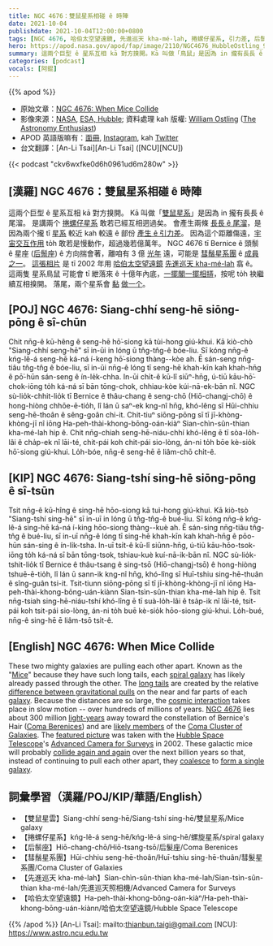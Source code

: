 ```yaml
---
title: NGC 4676：雙鼠星系相碰 ê 時陣
date: 2021-10-04
publishdate: 2021-10-04T12:00:00+0800
tags: [NGC 4676, 哈伯太空望遠鏡, 先進巡天 kha-mé-lah, 捲螺仔星系, 引力差, 后鬃座, 彗鬚星系團, 交互作用, 尾溜, 雙鼠星系]
hero: https://apod.nasa.gov/apod/fap/image/2110/NGC4676_HubbleOstling_960.jpg
summary: 這兩个巨型 ê 星系互相 kā 對方搝開。Kā 叫做「鳥鼠」是因為 in 攏有長長 ê 尾溜。是講兩个捲螺仔星系敢若已經互相迵過矣。
categories: [podcast]
vocals: [阿錕]
---
```


{{% apod %}}

- 原始文章：[NGC 4676: When Mice Collide](https://apod.nasa.gov/apod/ap211004.html)
- 影像來源：[NASA](https://www.nasa.gov/), [ESA, Hubble](https://esahubble.org/); 資料處理 kah 版權: [William Ostling](https://www.instagram.com/the_astronomy_enthusiast/) ([The Astronomy Enthusiast](https://theastroenthusiast.com/))
- APOD 英語版嘛有：[面冊](https://www.facebook.com/AstronomyPictureOfTheDay), [Instagram](https://www.instagram.com/astronomypicturesdaily/), kah [Twitter](http://twitter.com/apod/)
- 台文翻譯：[An-Li Tsai][An-Li Tsai] ([NCU][NCU])

{{< podcast "ckv6wxfke0d6h0961ud6m280w" >}}

## [漢羅] NGC 4676：雙鼠星系相碰 ê 時陣
這兩个巨型 ê 星系互相 kā 對方搝開。
Kā 叫做「[雙鼠星系][Mice]」是因為 in 攏有長長 ê 尾溜。
是講兩个 [捲螺仔星系][spiral galaxy] 敢若已經互相迵過矣。
會產生兩條 [長長 ê 尾溜][long tails]，是因為兩个攏 tī [星系][galaxy] 較近 kah 較遠 ê 部份 [產生 ê 引力差][difference between gravitational pulls]。
因為這个距離傷遠，[宇宙交互作用][cosmic interaction] to̍h 敢若是慢動作，超過幾若億萬年。
NGC 4676 tī Bernice ê 頭鬃 ê 星座 ([后鬃座][Coma Berenices]) ê 方向揣會著，離咱有 3 億 [光年][light-years] 遠，可能是 [彗鬚星系團][Coma Cluster of Galaxies] ê [成員之一][likely members]。
[這張相片][featured picture] 是 tī 2002 年用 [哈伯太空望遠鏡][Hubble Space Telescope] [先進巡天 kha-mé-lah][Advanced Camera for Surveys] 翕 ê。
這兩隻 星系鳥鼠 可能會 tī 紲落來 ê 十億年內底，[一擺閣一擺相挵][collide again and again]，按呢 to̍h 袂繼續互相搝開。
落尾，兩个星系會 [黏][coalesce] [做一个][form a single galaxy]。

## [POJ] NGC 4676: Siang-chhí seng-hē siōng-pōng ê sî-chūn
Chit nn̄g-ê kū-hêng ê seng-hē hō͘-siong kā tùi-hong giú-khui.
Kā kiò-chò "Siang-chhí seng-hē" sī in-ūi in lóng ū tn̂g-tn̂g-ê bóe-liu.
Sī kóng nn̄g-ê kńg-lê-á seng-hē ká-ná í-keng hō͘-siong thàng--kòe ah.
Ē sán-seng nn̄g-tiâu tn̂g-tn̂g ê bóe-liu, sī in-ūi nn̄g-ê lóng tī seng-hē khah-kīn kah khah-hn̄g ê pō͘-hūn sán-seng ê ín-le̍k-chha.
In-ūi chi̍t-ê kū-lî siūⁿ-hn̄g, ú-tiū kāu-hō͘-chok-iōng to̍h ká-ná sī bān tōng-chok, chhiau-kòe kúi-nā-ek-bān nî.
NGC sù-lio̍k-chhit-lio̍k tī Bernice ê thâu-chang ê seng-chō (Hiō-changj-chō) ê hong-hiòng chhōe-ē-tio̍h, lî lán ū saⁿ-ek kng-nî hn̄g, khó-lêng sī Hūi-chhiu seng-hē-thoân ê sêng-goân chi-it.
Chit-tiuⁿ siōng-pōng sī tī jī-khòng-khòng-jī nî iōng Ha-peh-thài-khong-bōng-oán-kiàⁿ Sian-chìn-sûn-thian kha-mé-lah hip ê.
Chit nn̄g-chiah seng-hē-niáu-chhí khó-lêng ē tī sòa-lo̍h-lâi ê cha̍p-ek nî lāi-té, chit-pái koh chit-pái sio-lòng, án-ni to̍h bōe kè-sio̍k hō͘-siong giú-khui.
Lo̍h-bóe, nn̄g-ê seng-hē ē liâm-chō chi̍t-ê.

## [KIP] NGC 4676: Siang-tshí sing-hē siōng-pōng ê sî-tsūn
Tsit nn̄g-ê kū-hîng ê sing-hē hōo-siong kā tuì-hong giú-khui.
Kā kiò-tsò "Siang-tshí sing-hē" sī in-uī in lóng ū tn̂g-tn̂g-ê bué-liu.
Sī kóng nn̄g-ê kńg-lê-á sing-hē ká-ná í-king hōo-siong thàng--kuè ah.
Ē sán-sing nn̄g-tiâu tn̂g-tn̂g ê bué-liu, sī in-uī nn̄g-ê lóng tī sing-hē khah-kīn kah khah-hn̄g ê pōo-hūn sán-sing ê ín-li̍k-tsha.
In-uī tsi̍t-ê kū-lî siūnn-hn̄g, ú-tiū kāu-hōo-tsok-iōng to̍h ká-ná sī bān tōng-tsok, tshiau-kuè kuí-nā-ik-bān nî.
NGC sù-lio̍k-tshit-lio̍k tī Bernice ê thâu-tsang ê sing-tsō (Hiō-changj-tsō) ê hong-hiòng tshuē-ē-tio̍h, lî lán ū sann-ik kng-nî hn̄g, khó-lîng sī Huī-tshiu sing-hē-thuân ê sîng-guân tsi-it.
Tsit-tiunn siōng-pōng sī tī jī-khòng-khòng-jī nî iōng Ha-peh-thài-khong-bōng-uán-kiànn Sian-tsìn-sûn-thian kha-mé-lah hip ê.
Tsit nn̄g-tsiah sing-hē-niáu-tshí khó-lîng ē tī suà-lo̍h-lâi ê tsa̍p-ik nî lāi-té, tsit-pái koh tsit-pái sio-lòng, án-ni to̍h buē kè-sio̍k hōo-siong giú-khui.
Lo̍h-bué, nn̄g-ê sing-hē ē liâm-tsō tsi̍t-ê.

## [English] NGC 4676: When Mice Collide
These two mighty galaxies are pulling each other apart.
Known as the "[Mice][Mice]" because they have such long tails, each [spiral galaxy][spiral galaxy] has likely already passed through the other.
The [long tails][long tails] are created by the relative [difference between gravitational pulls][difference between gravitational pulls] on the near and far parts of each [galaxy][galaxy].
Because the distances are so large, the [cosmic interaction][cosmic interaction] takes place in slow motion -- over hundreds of millions of years.
[NGC 4676][NGC 4676] lies about 300 million [light-years][light-years] away toward the constellation of Bernice's Hair ([Coma Berenices][Coma Berenices]) and are [likely members][likely members] of the [Coma Cluster of Galaxies][Coma Cluster of Galaxies].
The [featured picture][featured picture] was taken with the [Hubble Space Telescope][Hubble Space Telescope]'s [Advanced Camera for Surveys][Advanced Camera for Surveys] in 2002.
These galactic mice will probably [collide again and again][collide again and again] over the next billion years so that, instead of continuing to pull each other apart, they [coalesce][coalesce] to [form a single galaxy][form a single galaxy].

## 詞彙學習（漢羅/POJ/KIP/華語/English）
- 【雙鼠星雲】Siang-chhí seng-hē/Siang-tshí sing-hē/雙鼠星系/Mice galaxy
- 【捲螺仔星系】kńg-lê-á seng-hē/kńg-lê-á sing-hē/螺旋星系/spiral galaxy
- 【后鬃座】Hiō-chang-chō/Hiō-tsang-tsō/后髮座/Coma Berenices
- 【彗鬚星系團】Hūi-chhiu seng-hē-thoân/Huī-tshiu sing-hē-thuân/彗髮星系團/Coma Cluster of Galaxies
- 【先進巡天 kha-mé-lah】Sian-chìn-sûn-thian kha-mé-lah/Sian-tsìn-sûn-thian kha-mé-lah/先進巡天照相機/Advanced Camera for Surveys
- 【哈伯太空望遠鏡】Ha-peh-thài-khong-bōng-oán-kiàⁿ/Ha-peh-thài-khong-bōng-uán-kiànn/哈伯太空望遠鏡/Hubble Space Telescope

{{% /apod %}}
[An-Li Tsai]: mailto:thianbun.taigi@gmail.com
[NCU]: https://www.astro.ncu.edu.tw

[Mice]:https://en.wikipedia.org/wiki/Mouse
[spiral galaxy]:https://apod.nasa.gov/apod/fap/spiral_galaxies.html
[long tails]:http://burro.astr.cwru.edu/NAS/NAS.html
[difference between gravitational pulls]:https://en.wikipedia.org/wiki/Galactic_tide
[galaxy]:https://science.nasa.gov/astrophysics/focus-areas/what-are-galaxies
[cosmic interaction]:http://www.youtube.com/watch?v=pjjRfOT87Wc
[NGC 4676]:https://ui.adsabs.harvard.edu/abs/1974ApJ...187..219S/abstract
[light-years]:https://chandra.harvard.edu/photo/cosmic_distance.html
[Coma Berenices]:https://en.wikipedia.org/wiki/Coma_Berenices
[likely members]:https://ui.adsabs.harvard.edu/abs/1961ApJ...133..726B/abstract
[Coma Cluster of Galaxies]:https://apod.nasa.gov/apod/ap180326.html
[featured picture]:https://theastroenthusiast.com/ngc-4676-from-hubble/
[Hubble Space Telescope]:https://www.nasa.gov/mission_pages/hubble/story/index.html
[Advanced Camera for Surveys]:https://www.nasa.gov/content/hubble-space-telescope-advanced-camera-for-surveys
[collide again and again]:https://apod.nasa.gov/apod/ap130514.html
[coalesce]:https://www.boredpanda.com/blog/wp-content/uploads/2021/05/two-cats-better-than-one-5-60a76c5ce2159__700.jpg
[form a single galaxy]:https://apod.nasa.gov/apod/ap120604.html
